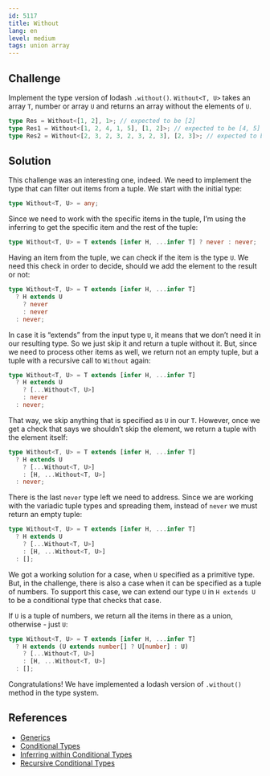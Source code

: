 ```yaml
---
id: 5117
title: Without
lang: en
level: medium
tags: union array
---
```


## Challenge

Implement the type version of lodash `.without()`. `Without<T, U>` takes an
array `T`, number or array `U` and returns an array without the elements of `U`.

```typescript
type Res = Without<[1, 2], 1>; // expected to be [2]
type Res1 = Without<[1, 2, 4, 1, 5], [1, 2]>; // expected to be [4, 5]
type Res2 = Without<[2, 3, 2, 3, 2, 3, 2, 3], [2, 3]>; // expected to be []
```

## Solution

This challenge was an interesting one, indeed. We need to implement the type
that can filter out items from a tuple. We start with the initial type:

```typescript
type Without<T, U> = any;
```

Since we need to work with the specific items in the tuple, I’m using the
inferring to get the specific item and the rest of the tuple:

```typescript
type Without<T, U> = T extends [infer H, ...infer T] ? never : never;
```

Having an item from the tuple, we can check if the item is the type `U`. We need
this check in order to decide, should we add the element to the result or not:

```typescript
type Without<T, U> = T extends [infer H, ...infer T]
  ? H extends U
    ? never
    : never
  : never;
```

In case it is “extends” from the input type `U`, it means that we don’t need it
in our resulting type. So we just skip it and return a tuple without it. But,
since we need to process other items as well, we return not an empty tuple, but
a tuple with a recursive call to `Without` again:

```typescript
type Without<T, U> = T extends [infer H, ...infer T]
  ? H extends U
    ? [...Without<T, U>]
    : never
  : never;
```

That way, we skip anything that is specified as `U` in our `T`. However, once we
get a check that says we shouldn’t skip the element, we return a tuple with the
element itself:

```typescript
type Without<T, U> = T extends [infer H, ...infer T]
  ? H extends U
    ? [...Without<T, U>]
    : [H, ...Without<T, U>]
  : never;
```

There is the last `never` type left we need to address. Since we are working
with the variadic tuple types and spreading them, instead of `never` we must
return an empty tuple:

```typescript
type Without<T, U> = T extends [infer H, ...infer T]
  ? H extends U
    ? [...Without<T, U>]
    : [H, ...Without<T, U>]
  : [];
```

We got a working solution for a case, when `U` specified as a primitive type.
But, in the challenge, there is also a case when it can be specified as a tuple
of numbers. To support this case, we can extend our type `U` in `H extends U` to
be a conditional type that checks that case.

If `U` is a tuple of numbers, we return all the items in there as a union,
otherwise - just `U`:

```typescript
type Without<T, U> = T extends [infer H, ...infer T]
  ? H extends (U extends number[] ? U[number] : U)
    ? [...Without<T, U>]
    : [H, ...Without<T, U>]
  : [];
```

Congratulations! We have implemented a lodash version of `.without()` method in
the type system.

## References

- [Generics](https://www.typescriptlang.org/docs/handbook/2/generics.html)
- [Conditional Types](https://www.typescriptlang.org/docs/handbook/2/conditional-types.html)
- [Inferring within Conditional Types](https://www.typescriptlang.org/docs/handbook/2/conditional-types.html#inferring-within-conditional-types)
- [Recursive Conditional Types](https://www.typescriptlang.org/docs/handbook/release-notes/typescript-4-1.html#recursive-conditional-types)
